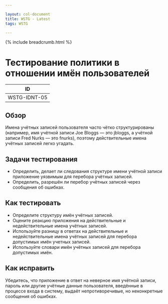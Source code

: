 ```yaml
---

layout: col-document
title: WSTG - Latest
tags: WSTG

---
```


{% include breadcrumb.html %}
# Тестирование политики в отношении имён пользователей

|ID          |
|------------|
|WSTG-IDNT-05|

## Обзор

Имена учётных записей пользователя часто чётко структурированы (например, имя учётной записи Joe Bloggs — это jbloggs, а учётной записи Fred Nurks — это fnurks), поэтому действительные имена учётных записей легко угадать.

## Задачи тестирования

- Определить, делает ли следования структуре имени учётной записи приложение уязвимым для перебора учётных записей.
- Определить, разрешён ли перебор учётных записей через сообщения об ошибках.

## Как тестировать

- Определите структуру имён учётных записей.
- Оцените реакцию приложения на действительные и недействительные имена учётных записей.
- Используйте разницу в ответах на действительные и недействительные имена учётных записей для перебора допустимых имён учетных записей.
- Используйте словари имён учётных записей для перебора допустимых имён.

## Как исправить

Убедитесь, что приложение в ответ на неверное имя учётной записи, пароль или другие учётные данные пользователя, введённые в процессе входа в систему, выдаёт непротиворечивые, но неконкретные сообщения об ошибках.
